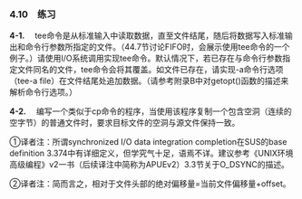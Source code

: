 ### 4.10　练习

**4-1.** 　tee命令是从标准输入中读取数据，直至文件结尾，随后将数据写入标准输出和命令行参数所指定的文件。（44.7节讨论FIFO时，会展示使用tee命令的一个例子。）请使用I/O系统调用实现tee命令。默认情况下，若已存在与命令行参数指定文件同名的文件，tee命令会将其覆盖。如文件已存在，请实现-a命令行选项（tee-a file）在文件结尾处追加数据。（请参考附录B中对getopt()函数的描述来解析命令行选项。）

**4-2.** 　编写一个类似于cp命令的程序，当使用该程序复制一个包含空洞（连续的空字节）的普通文件时，要求目标文件的空洞与源文件保持一致。

①译者注：所谓synchronized I/O data integration completion在SUS的base definition 3.374中有详细定义，但学究气十足，语焉不详。建议参考《UNIX环境高级编程》v2一书（后续译注中简称为APUEv2）3.3节关于O_DSYNC的描述。

②译者注：简而言之，相对于文件头部的绝对偏移量=当前文件偏移量+offset。



